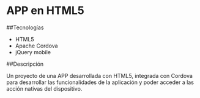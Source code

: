 # APP en HTML5

##Tecnologías

* HTML5
* Apache Cordova
* jQuery mobile

##Descripción

Un proyecto de una APP desarrollada con HTML5, integrada con Cordova para desarrollar las funcionalidades de la aplicación y poder acceder a las acción nativas del dispositivo.
